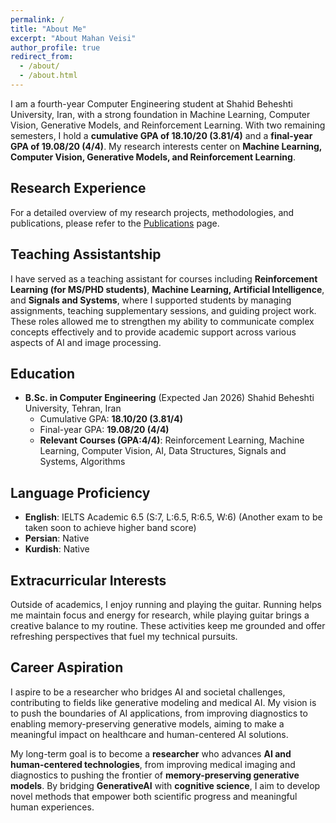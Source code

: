 ```yaml
---
permalink: /
title: "About Me"
excerpt: "About Mahan Veisi"
author_profile: true
redirect_from:
  - /about/
  - /about.html
---
```


I am a fourth-year Computer Engineering student at Shahid Beheshti University, Iran, with a strong foundation in Machine Learning, Computer Vision, Generative Models, and Reinforcement Learning.
With two remaining semesters, I hold a **cumulative GPA of 18.10/20 (3.81/4)** and a **final-year GPA of 19.08/20 (4/4)**. 
My research interests center on **Machine Learning, Computer Vision, Generative Models, and Reinforcement Learning**.


## Research Experience
For a detailed overview of my research projects, methodologies, and publications, please refer to the [Publications](https://mahanveisi8.github.io/publications/) page.


<!-- 
## Research Interests

- **Computer Vision**: Advanced imaging techniques for medical and clinical applications.
- **Generative Models**: Special interest in **Diffusion Models**, with ongoing work in 3D modeling and inverse design.
- **Medical AI**: Committed to leveraging deep learning for improved diagnostics and healthcare accessibility.
- **Bioinformatics & GNNs**: Investigating how generative models intersect with graph-based methods for molecular and protein design.
 -->

## Teaching Assistantship
I have served as a teaching assistant for courses including **Reinforcement Learning (for MS/PHD students)**, **Machine Learning, Artificial Intelligence**, and **Signals and Systems**, where I supported students by managing assignments, teaching supplementary sessions, and guiding project work. These roles allowed me to strengthen my ability to communicate complex concepts effectively and to provide academic support across various aspects of AI and image processing.

## Education

- **B.Sc. in Computer Engineering** (Expected Jan 2026)
  Shahid Beheshti University, Tehran, Iran
  - Cumulative GPA: **18.10/20 (3.81/4)**
  - Final-year GPA: **19.08/20 (4/4)**  
  - **Relevant Courses (GPA:4/4)**: Reinforcement Learning, Machine Learning, Computer Vision, AI, Data Structures, Signals and Systems, Algorithms



## Language Proficiency

- **English**: IELTS Academic 6.5 (S:7, L:6.5, R:6.5, W:6) (Another exam to be taken soon to achieve higher band score)
- **Persian**: Native  
- **Kurdish**: Native



## Extracurricular Interests
Outside of academics, I enjoy running and playing the guitar. Running helps me maintain focus and energy for research, while playing guitar brings a creative balance to my routine. These activities keep me grounded and offer refreshing perspectives that fuel my technical pursuits.

## Career Aspiration
I aspire to be a researcher who bridges AI and societal challenges, contributing to fields like generative modeling and medical AI. My vision is to push the boundaries of AI applications, from improving diagnostics to enabling memory-preserving generative models, aiming to make a meaningful impact on healthcare and human-centered AI solutions.

My long-term goal is to become a **researcher** who advances **AI and human-centered technologies**, from improving medical imaging and diagnostics to pushing the frontier of **memory-preserving generative models**. By bridging **GenerativeAI** with **cognitive science**, I aim to develop novel methods that empower both scientific progress and meaningful human experiences.


